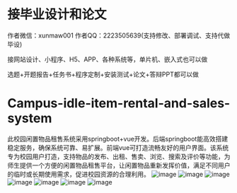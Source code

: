 # 接毕业设计和论文
作者微信：xunmaw001  作者QQ：2223505639(支持修改、部署调试、支持代做毕设)

接网站设计、小程序、H5、APP、各种系统等，单片机、嵌入式也可以做

选题+开题报告+任务书+程序定制+安装测试+论文+答辩PPT都可以做
# Campus-idle-item-rental-and-sales-system
此校园闲置物品租售系统采用springboot+vue开发。后端springboot能高效搭建稳定服务，确保系统可靠、易扩展。前端vue可打造流畅友好的用户界面。该系统专为校园用户打造，支持物品的发布、出租、售卖、浏览、搜索及评价等功能，为师生提供一个方便的闲置物品租售平台，让闲置物品重新发挥价值，满足不同用户的临时或长期使用需求，促进校园资源的合理利用。
![image](https://github.com/user-attachments/assets/73c32b23-5222-4a17-84db-1bd65e52fc50)
![image](https://github.com/user-attachments/assets/1bbd9ff4-6b0e-43d9-9e73-533091896370)
![image](https://github.com/user-attachments/assets/0552178f-e381-483d-8c1b-9b5313b89c8c)
![image](https://github.com/user-attachments/assets/ac23263c-c8cd-4f5f-8443-d76d4057ad4c)
![image](https://github.com/user-attachments/assets/4bf12b95-3ae9-4857-b06f-2780581e7169)
![image](https://github.com/user-attachments/assets/fac828f3-b64e-4d2a-9196-87a546174710)
![image](https://github.com/user-attachments/assets/883a86e5-8017-4dfc-90bf-c61660a2840e)
